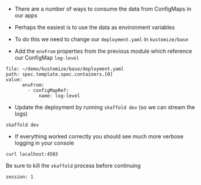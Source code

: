



*   There are a number of ways to consume the data from ConfigMaps in our apps
*   Perhaps the easiest is to use the data as environment variables
*   To do this we need to change our `deployment.yaml` in `kustomize/base`

*   Add the `envFrom` properties from the previous module which reference our ConfigMap `log-level`
```editor:insert-value-into-yaml
file: ~/demo/kustomize/base/deployment.yaml
path: spec.template.spec.containers.[0]
value:
      envFrom:
        - configMapRef:
            name: log-level
```

*   Update the deployment by running `skaffold dev` (so we can stream the logs)
```execute-1
skaffold dev
```
*   If everything worked correctly you should see much more verbose logging in your console
```execute-2
curl localhost:4503
```

Be sure to kill the `skaffold` process before continuing

```terminal:interrupt
session: 1
```